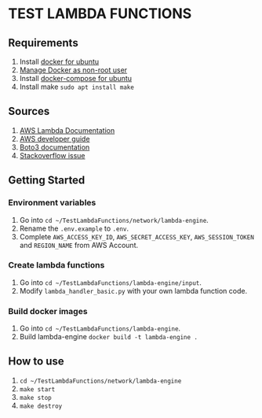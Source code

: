 # TEST LAMBDA FUNCTIONS

## Requirements

1. Install [docker for ubuntu](https://docs.docker.com/engine/install/ubuntu/)
2. [Manage Docker as non-root user](https://docs.docker.com/engine/install/linux-postinstall/)
3. Install [docker-compose for ubuntu](https://docs.docker.com/compose/install/)
4. Install make `sudo apt install make`

## Sources

1. [AWS Lambda Documentation](https://docs.aws.amazon.com/code-samples/latest/catalog/python-lambda-boto_client_examples-lambda_basics.py.html)
2. [AWS developer guide](https://docs.aws.amazon.com/lambda/latest/dg/welcome.html)
3. [Boto3 documentation](https://boto3.amazonaws.com/v1/documentation/api/latest/index.html)
4. [Stackoverflow issue](https://stackoverflow.com/questions/63040090/create-aws-lambda-function-using-boto3-python-code)

## Getting Started

### Environment variables

1. Go into `cd ~/TestLambdaFunctions/network/lambda-engine`.
2. Rename the `.env.example` to `.env`.
3. Complete `AWS_ACCESS_KEY_ID`, `AWS_SECRET_ACCESS_KEY`, `AWS_SESSION_TOKEN` and `REGION_NAME` from AWS Account.

### Create lambda functions

1. Go into `cd ~/TestLambdaFunctions/lambda-engine/input`.
2. Modify `lambda_handler_basic.py` with your own lambda function code.

### Build docker images

1. Go into `cd ~/TestLambdaFunctions/lambda-engine`.
2. Build lambda-engine `docker build -t lambda-engine .`

## How to use

1. `cd ~/TestLambdaFunctions/network/lambda-engine`
2. `make start`
3. `make stop`
4. `make destroy`
